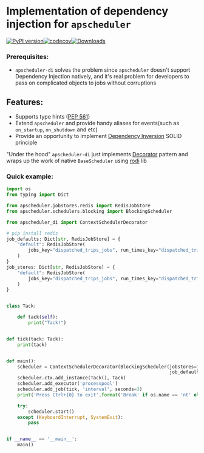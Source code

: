 # Implementation of dependency injection for `apscheduler`
[![PyPI version](https://img.shields.io/pypi/v/apscheduler-di.svg)](https://pypi.org/project/apscheduler-di/)[![codecov](https://codecov.io/gh/GLEF1X/apscheduler-di/branch/master/graph/badge.svg?token=X71JFESNL5)](https://codecov.io/gh/GLEF1X/apscheduler-di)[![Downloads](https://pepy.tech/badge/apscheduler-di/week)](https://pepy.tech/project/apscheduler-di)

### Prerequisites:

* `apscheduler-di` solves the problem since `apscheduler` doesn't support Dependency Injection
  natively, and it's real problem for developers to pass on complicated objects to jobs without
  corruptions

## Features:

* Supports type hints ([PEP 561](https://www.python.org/dev/peps/pep-0561/))
* Extend `apscheduler` and provide handy aliases for events(such as `on_startup`, `on_shutdown` and
  etc)
* Provide an opportunity to implement [Dependency Inversion](https://en.wikipedia.org/wiki/Dependency_inversion_principle) SOLID principle

"Under the hood" `apscheduler-di` just
implements [Decorator](https://en.wikipedia.org/wiki/Decorator_pattern) pattern and wraps up the
work of native `BaseScheduler` using [rodi](https://github.com/Neoteroi/rodi) lib

### Quick example:

```python
import os
from typing import Dict

from apscheduler.jobstores.redis import RedisJobStore
from apscheduler.schedulers.blocking import BlockingScheduler

from apscheduler_di import ContextSchedulerDecorator

# pip install redis
job_defaults: Dict[str, RedisJobStore] = {
    "default": RedisJobStore(
        jobs_key="dispatched_trips_jobs", run_times_key="dispatched_trips_running"
    )
}
job_stores: Dict[str, RedisJobStore] = {
    "default": RedisJobStore(
        jobs_key="dispatched_trips_jobs", run_times_key="dispatched_trips_running"
    )
}


class Tack:

    def tack(self):
        print("Tack!")


def tick(tack: Tack):
    print(tack)


def main():
    scheduler = ContextSchedulerDecorator(BlockingScheduler(jobstores=job_stores,
                                                            job_defaults=job_defaults))
    scheduler.ctx.add_instance(Tack(), Tack)
    scheduler.add_executor('processpool')
    scheduler.add_job(tick, 'interval', seconds=3)
    print('Press Ctrl+{0} to exit'.format('Break' if os.name == 'nt' else 'C'))

    try:
        scheduler.start()
    except (KeyboardInterrupt, SystemExit):
        pass


if __name__ == '__main__':
    main()

```

